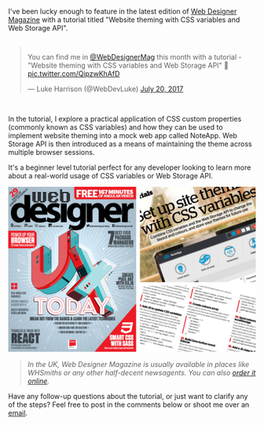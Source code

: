 <!-- 
Website theming with CSS variables and Web Storage API
Posted on 21st July 2017
-->

I've been lucky enough to feature in the latest edition of [Web Designer Magazine](https://www.myfavouritemagazines.co.uk/web-designer-print-back-issues/web-designer-issue-264/) with a tutorial titled "Website theming with CSS variables and Web Storage API".

<div style="display:flex;justify-content:center;margin-bottom:30px;">
<blockquote class="twitter-tweet" data-lang="en"><p lang="en" dir="ltr">You can find me in <a href="https://twitter.com/WebDesignerMag">@WebDesignerMag</a> this month with a tutorial - &quot;Website theming with CSS variables and Web Storage API&quot; 🧐 <a href="https://t.co/QipzwKhAfD">pic.twitter.com/QipzwKhAfD</a></p>&mdash; Luke Harrison (@WebDevLuke) <a href="https://twitter.com/WebDevLuke/status/888085723143950336">July 20, 2017</a></blockquote>
<script async src="//platform.twitter.com/widgets.js" charset="utf-8"></script>
</div>

In the tutorial, I explore a practical application of CSS custom properties (commonly known as CSS variables) and how they can be used to implement website theming into a mock web app called NoteApp. Web Storage API is then introduced as a means of maintaining the theme across multiple browser sessions.

It's a beginner level tutorial perfect for any developer looking to learn more about a real-world usage of CSS variables or Web Storage API.

![Web Designer 0264](https://raw.githubusercontent.com/WebDevLuke/My-Articles/master/2017-07-21-web-designer-magazine-website-theming-with-css-variables-and-web-storage-api/pic.jpg)
> *In the UK, Web Designer Magazine is usually available in places like WHSmiths or any other half-decent newsagents. You can also [order it online](https://www.myfavouritemagazines.co.uk/web-designer-print-back-issues/web-designer-issue-264/).*

Have any follow-up questions about the tutorial, or just want to clarify any of the steps? Feel free to post in the comments below or shoot me over an [email](http://www.lukeharrison.net/contact).